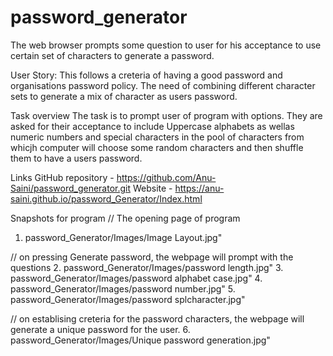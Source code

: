 # password_generator
The web browser prompts some question to user for his acceptance to use certain set of characters to generate a password.

User Story: This follows a creteria of having a good password and organisations password policy. The need of combining different character sets to generate a mix of character as users password.  


Task overview
The task is to prompt user of program with options. They are asked for their acceptance to include Uppercase alphabets as wellas numeric numbers and special characters in the pool of characters from whicjh computer will choose some random characters and then shuffle them to have a users password.

Links
GitHub repository - https://github.com/Anu-Saini/password_generator.git
Website  -  https://anu-saini.github.io/password_Generator/Index.html

Snapshots for program
// The opening page of program
1. password_Generator/Images/Image Layout.jpg"

// on pressing Generate password, the webpage will prompt with the questions
2. password_Generator/Images/password length.jpg"
3. password_Generator/Images/password alphabet case.jpg"
4. password_Generator/Images/password number.jpg"
5. password_Generator/Images/password splcharacter.jpg"

// on establising creteria for the password characters, the webpage will generate a unique password for the user.
6. password_Generator/Images/Unique password generation.jpg"